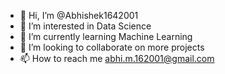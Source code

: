 - 👋 Hi, I’m @Abhishek1642001
- 👀 I’m interested in Data Science 
- 🌱 I’m currently learning Machine Learning
- 💞️ I’m looking to collaborate on more projects 
- 📫 How to reach me abhi.m.162001@gmail.com

<!---
Abhishek1642001/Abhishek1642001 is a ✨ special ✨ repository because its `README.md` (this file) appears on your GitHub profile.
You can click the Preview link to take a look at your changes.
--->
